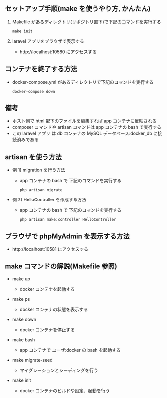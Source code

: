 ## セットアップ手順(make を使うやり方, かんたん)

1. Makefile があるディレクトリ(リポジトリ直下)で下記のコマンドを実行する

   ```
   make init
   ```

1. laravel アプリをブラウザで表示する

   - http://localhost:10580 にアクセスする

## コンテナを終了する方法

- docker-compose.yml があるディレクトリで下記のコマンドを実行する

  ```
  docker-compose down
  ```

## 備考

- ホスト側で html 配下のファイルを編集すれば app コンテナに反映される
- composer コマンドや artisan コマンドは app コンテナの bash で実行する
- この laravel アプリ は db コンテナの MySQL データベース:docker_db に接続済みである

## artisan を使う方法

- 例 1) migration を行う方法

  - app コンテナの bash で 下記のコマンドを実行する

    ```
    php artisan migrate
    ```

- 例 2) HelloController を作成する方法

  - app コンテナの bash で 下記のコマンドを実行する

    ```
    php artisan make:controller HelloController
    ```

## ブラウザで phpMyAdmin を表示する方法

- http://localhost:10581 にアクセスする

## make コマンドの解説(Makefile 参照)

- make up

  - docker コンテナを起動する

- make ps

  - docker コンテナの状態を表示する

- make down

  - docker コンテナを停止する

- make bash

  - app コンテナで ユーザ:docker の bash を起動する

- make migrate-seed

  - マイグレーションとシーディングを行う

- make init

  - docker コンテナのビルドや設定、起動を行う
